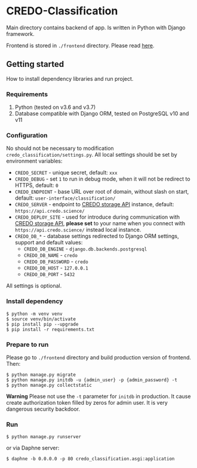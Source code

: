 # CREDO-Classification

Main directory contains backend of app. Is written in Python with Django framework.

Frontend is stored in `./frontend` directory. Please read [here](frontend/README.md).

## Getting started

How to install dependency libraries and run project.

### Requirements

1. Python (tested on v3.6 and v3.7)
2. Database compatible with Django ORM, tested on PostgreSQL v10 and v11

### Configuration

No should not be necessary to modification `credo_classification/settings.py`.
All local settings should be set by environment variables:
* `CREDO_SECRET` - unique secret, default: `xxx`
* `CREDO_DEBUG` - set `1` to run in debug mode, when it will not be redirect to HTTPS, default: `0`
* `CREDO_ENDPOINT` - base URL over root of domain, without slash on start, default: `user-interface/classification/`
* `CREDO_SERVER` - endpoint to [CREDO storage API](https://github.com/credo-science/credo-webapp) instance, default: `https://api.credo.science/`
* `CREDO_DEPLOY_SITE` - used for introduce during communication with [CREDO storage API](https://github.com/credo-science/credo-webapp), **please set** to your name when you connect with `https://api.credo.science/` instead local instance.
* `CREDO_DB_*` - database settings redirected to Django ORM settings, support and default values:
  * `CREDO_DB_ENGINE` - `django.db.backends.postgresql`
  * `CREDO_DB_NAME` - `credo`
  * `CREDO_DB_PASSWORD` - `credo`
  * `CREDO_DB_HOST` - `127.0.0.1`
  * `CREDO_DB_PORT` - `5432`

All settings is optional.


### Install dependency

```shell script
$ python -m venv venv
$ source venv/bin/activate
$ pip install pip --upgrade
$ pip install -r requirements.txt
```

### Prepare to run

Please go to `./frontend` directory and build production version of frontend. Then:

```shell script
$ python manage.py migrate
$ python manage.py initdb -u {admin_user} -p {admin_password} -t
$ python manage.py collectstatic
```

**Warning** Please not use the `-t` parameter for `initdb` in production. It cause create authorization token filled by zeros for admin user. It is very dangerous security backdoor. 
 
### Run

```shell script
$ python manage.py runserver
```

or via Daphne server:

```shell script
$ daphne -b 0.0.0.0 -p 80 credo_classification.asgi:application
```
